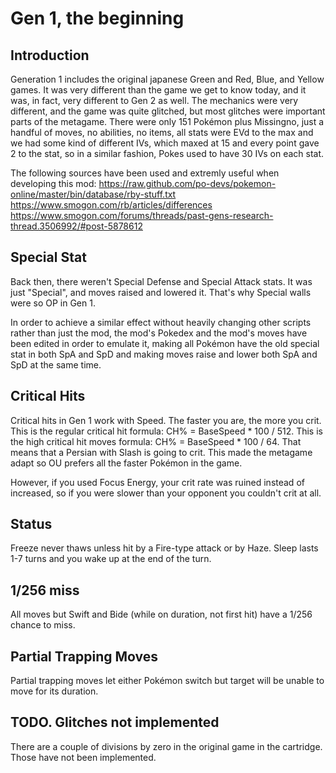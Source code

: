 Gen 1, the beginning
====================

Introduction
------------
Generation 1 includes the original japanese Green and Red, Blue, and Yellow games.
It was very different than the game we get to know today, and it was, in fact, very different to Gen 2 as well.
The mechanics were very different, and the game was quite glitched, but most glitches were important parts of the metagame.
There were only 151 Pokémon plus Missingno, just a handful of moves, no abilities, no items, all stats were
EVd to the max and we had some kind of different IVs, which maxed at 15 and every point gave 2 to the stat, so in
a similar fashion, Pokes used to have 30 IVs on each stat.

The following sources have been used and extremly useful when developing this mod:
https://raw.github.com/po-devs/pokemon-online/master/bin/database/rby-stuff.txt
https://www.smogon.com/rb/articles/differences
https://www.smogon.com/forums/threads/past-gens-research-thread.3506992/#post-5878612

Special Stat
------------
Back then, there weren't Special Defense and Special Attack stats. It was just "Special", and moves raised and lowered it.
That's why Special walls were so OP in Gen 1.

In order to achieve a similar effect without heavily changing other scripts rather than just the mod, the mod's Pokedex
and the mod's moves have been edited in order to emulate it, making all Pokémon have the old special stat in both SpA and
SpD and making moves raise and lower both SpA and SpD at the same time.

Critical Hits
-------------
Critical hits in Gen 1 work with Speed. The faster you are, the more you crit.
This is the regular critical hit formula:
CH% = BaseSpeed * 100 / 512.
This is the high critical hit moves formula:
CH% = BaseSpeed * 100 / 64.
That means that a Persian with Slash is going to crit. This made the metagame adapt so OU prefers all the faster Pokémon
in the game.

However, if you used Focus Energy, your crit rate was ruined instead of increased, so if you were slower than your
opponent you couldn't crit at all.

Status
------
Freeze never thaws unless hit by a Fire-type attack or by Haze.
Sleep lasts 1-7 turns and you wake up at the end of the turn.

1/256 miss
----------
All moves but Swift and Bide (while on duration, not first hit) have a 1/256 chance to miss.

Partial Trapping Moves
----------------------
Partial trapping moves let either Pokémon switch but target will be unable to move for its duration.

TODO. Glitches not implemented
------------------------------
There are a couple of divisions by zero in the original game in the cartridge. Those have not been implemented.
